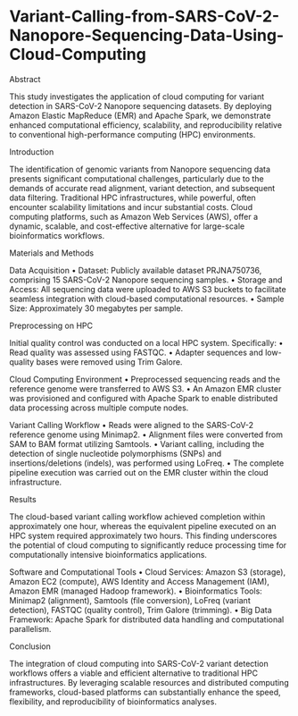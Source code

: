 # Variant-Calling-from-SARS-CoV-2-Nanopore-Sequencing-Data-Using-Cloud-Computing

Abstract

This study investigates the application of cloud computing for variant detection in SARS-CoV-2 Nanopore sequencing datasets. By deploying Amazon Elastic MapReduce (EMR) and Apache Spark, we demonstrate enhanced computational efficiency, scalability, and reproducibility relative to conventional high-performance computing (HPC) environments.

Introduction

The identification of genomic variants from Nanopore sequencing data presents significant computational challenges, particularly due to the demands of accurate read alignment, variant detection, and subsequent data filtering. Traditional HPC infrastructures, while powerful, often encounter scalability limitations and incur substantial costs. Cloud computing platforms, such as Amazon Web Services (AWS), offer a dynamic, scalable, and cost-effective alternative for large-scale bioinformatics workflows.

Materials and Methods

Data Acquisition
	•	Dataset: Publicly available dataset PRJNA750736, comprising 15 SARS-CoV-2 Nanopore sequencing samples.
	•	Storage and Access: All sequencing data were uploaded to AWS S3 buckets to facilitate seamless integration with cloud-based computational resources.
	•	Sample Size: Approximately 30 megabytes per sample.

Preprocessing on HPC

Initial quality control was conducted on a local HPC system. Specifically:
	•	Read quality was assessed using FASTQC.
	•	Adapter sequences and low-quality bases were removed using Trim Galore.

Cloud Computing Environment
	•	Preprocessed sequencing reads and the reference genome were transferred to AWS S3.
	•	An Amazon EMR cluster was provisioned and configured with Apache Spark to enable distributed data processing across multiple compute nodes.

Variant Calling Workflow
	•	Reads were aligned to the SARS-CoV-2 reference genome using Minimap2.
	•	Alignment files were converted from SAM to BAM format utilizing Samtools.
	•	Variant calling, including the detection of single nucleotide polymorphisms (SNPs) and insertions/deletions (indels), was performed using LoFreq.
	•	The complete pipeline execution was carried out on the EMR cluster within the cloud infrastructure.

Results

The cloud-based variant calling workflow achieved completion within approximately one hour, whereas the equivalent pipeline executed on an HPC system required approximately two hours. This finding underscores the potential of cloud computing to significantly reduce processing time for computationally intensive bioinformatics applications.

Software and Computational Tools
	•	Cloud Services: Amazon S3 (storage), Amazon EC2 (compute), AWS Identity and Access Management (IAM), Amazon EMR (managed Hadoop framework).
	•	Bioinformatics Tools: Minimap2 (alignment), Samtools (file conversion), LoFreq (variant detection), FASTQC (quality control), Trim Galore (trimming).
	•	Big Data Framework: Apache Spark for distributed data handling and computational parallelism.

Conclusion

The integration of cloud computing into SARS-CoV-2 variant detection workflows offers a viable and efficient alternative to traditional HPC infrastructures. By leveraging scalable resources and distributed computing frameworks, cloud-based platforms can substantially enhance the speed, flexibility, and reproducibility of bioinformatics analyses.
